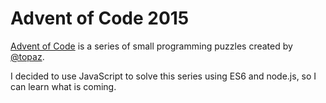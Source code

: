 Advent of Code 2015
===================

[Advent of Code](http://adventofcode.com) is a series of small programming puzzles created by [@topaz](https://github.com/topaz).

I decided to use JavaScript to solve this series using ES6 and node.js, so I can learn what is coming.

